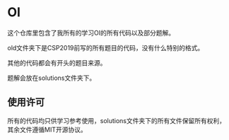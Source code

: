 # OI

这个仓库里包含了我所有的学习OI的所有代码以及部分题解。

old文件夹下是CSP2019前写的所有题目的代码，没有什么特别的格式。

其他的代码都会有开头的题目来源。

题解会放在solutions文件夹下。

## 使用许可

所有的代码均只供学习参考使用，solutions文件夹下的所有文件保留所有权利，其余文件遵循MIT开源协议。